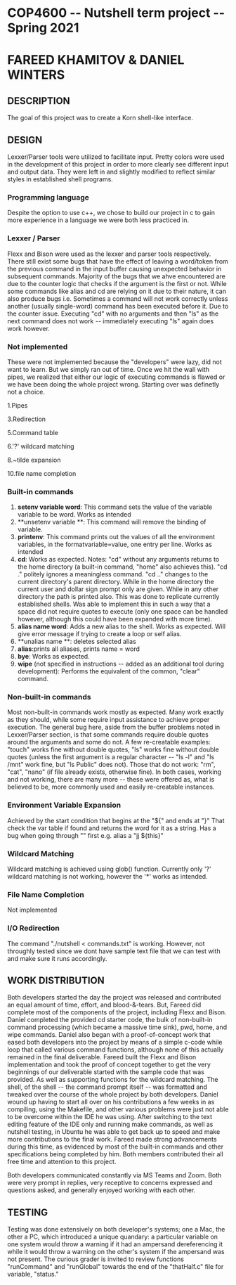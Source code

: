 # COP4600 -- Nutshell term project -- Spring 2021
# FAREED KHAMITOV & DANIEL WINTERS


## DESCRIPTION
The goal of this project was to create a Korn shell-like interface.

## DESIGN
Lexxer/Parser tools were utilized to facilitate input.  Pretty colors were used in the development of this project in order to more clearly see different input and output data.  They were left in and slightly modified to reflect similar styles in established shell programs.

### Programming language
Despite the option to use c++, we chose to build our project in c to gain more experience in a language we were both less practiced in.

### Lexxer / Parser
Flexx and Bison were used as the lexxer and parser tools respectively.  There still exist some bugs that have the effect of leaving a word/token from the previous command in the input buffer causing unexpected behavior in subsequent commands. Majority of the bugs that we ahve encountered are due to the counter logic that checks if the argument is the first or not. While some commands like alias and cd are relying on it due to their nature, it can also produce bugs i.e.  Sometimes a command will not work correctly unless another (usually single-word) command has been executed before it. Due to the counter issue.  Executing "cd" with no arguments and then "ls" as the next command does not work -- immediately executing "ls" again does work however.
### Not implemented 
These were not implemented because the "developers" were lazy, did not want to learn. But we simply ran out of time. Once we hit the wall with pipes, we realized that either our logic of executing commands is flawed or we have been doing the whole project wrong. Starting over was definetly not a choice. 

1.Pipes 


3.Redirection


5.Command table


6.'?' wildcard matching


8.~tilde expansion


10.file name completion


### Built-in commands
1. **setenv variable word**: This command sets the value of the variable ​variable​ to be ​word​. Works as intended
2. **unsetenv variable **: This command will remove the binding of ​variable​.
3. **printenv**: This command prints out the values of all the environment variables, in the formatvariable=value​, one entry per line. Works as intended
4. **cd**: Works as expected.  Notes:  "cd" without any arguments returns to the home directory (a built-in command, "home" also achieves this).  "cd ." politely ignores a meaningless command.  "cd .." changes to the current directory's parent directory.  While in the home directory the current user and dollar sign prompt only are given.  While in any other directory the path is printed also.  This was done to replicate currently established shells.  Was able to implement this in such a way that a space did not require quotes to execute (only one space can be handled however, although this could have been expanded with more time).
5. **alias name word**: Adds a new alias to the shell. Works as expected. Will give error message if trying to create a loop or self alias.  
6. **unalias name **: deletes selected alias
7.  **alias**:prints all aliases, prints name = word
8. **bye**: Works as expected.
9. **wipe** (not specified in instructions -- added as an additional tool during development):  Performs the equivalent of the common, "clear" command.

### Non-built-in commands
Most non-built-in commands work mostly as expected.  Many work exactly as they should, while some require input assistance to achieve proper execution.  The general bug here, aside from the buffer problems noted in Lexxer/Parser section, is that some commands require double quotes around the arguments and some do not.  A few re-creatable examples:  "touch" works fine without double quotes, "ls" works fine without double quotes (unless the first argument is a regular character -- "ls -l" and "ls /mnt" work fine, but "ls Public" does not).  Those that do not work:  "rm", "cat", "nano" (if file already exists, otherwise fine).  In both cases, working and not working, there are many more -- these were offered as, what is believed to be, more commonly used and easily re-creatable instances.

### Environment Variable Expansion
Achieved by the start condition that begins at the "${" and ends at "}" That check the var table if found and returns the word for it as a string. 
Has a bug when going through "" first e.g. alias a "jj ${this}"
### Wildcard Matching
Wildcard matching is achieved using glob() function. Currently only '?' wildcard matching is not working, however the '*' works as intended. 

### File Name Completion
Not implemented

### I/O Redirection
The command "./nutshell < commands.txt" is working. However, not throughly tested since we dont have sample text file that we can test with and make sure it runs accordingly. 

## WORK DISTRIBUTION
Both developers started the day the project was released and contributed an equal amount of time,  effort, and blood-&-tears.  But, Fareed did complete most of the components of the project, including Flexx and Bison.  Daniel completed the provided cd starter code, the bulk of non-built-in command processing (which became a massive time sink), pwd, home, and wipe commands.  Daniel also began with a proof-of-concept work that eased both developers into the project by means of a simple c-code while loop that called various command functions, although none of this actually remained in the final deliverable.  Fareed built the Flexx and Bison implementation and took the proof of concept together to get the very beginnings of our deliverable started with the sample code that was provided. As well as supporting functions for the wildcard matching. The shell, of the shell -- the command prompt itself -- was formatted and tweaked over the course of the whole project by both developers.  Daniel wound up having to start all over on his contributions a few weeks in as compiling, using the Makefile, and other various problems were just not able to be overcome within the IDE he was using.  After switching to the text editing feature of the IDE only and running make commands, as well as nutshell testing, in Ubuntu he was able to get back up to speed and make more contributions to the final work.  Fareed made strong advancements during this time, as evidenced by most of the built-in commands and other specifications being completed by him. Both members contributed their all free time and attention to this project.

Both developers communicated constantly via MS Teams and Zoom.  Both were very prompt in replies, very receptive to concerns expressed and questions asked, and generally enjoyed working with each other.

## TESTING
Testing was done extensively on both developer's systems; one a Mac, the other a PC, which introduced a unique quandary:  a particular variable on one system would throw a warning if it had an ampersand dereferencing it while it would throw a warning on the other's system if the ampersand was not present.  The curious grader is invited to review functions "runCommand" and "runGlobal" towards the end of the "thatHalf.c" file for variable, "status."
  
